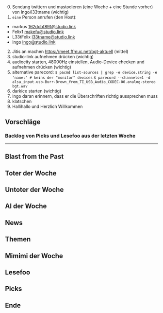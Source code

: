 # <SENDUNGSNUMMER>

0.  Sendung twittern und mastodieren (eine Woche + eine Stunde vorher) von Ingo/l33tname (wichtig)
1.  `eine` Person anrufen (den Host):
   - markus      162dcbf89f@studio.link
   - Felix1      makefu@studio.link
   - L33tFelix   l33tname@studio.link
   - Ingo        ingo@studio.link
2.  Jitis an machen https://meet.ffmuc.net/bgt-aktuell  (mittel)
3.  studio-link aufnehmen drücken (wichtig)
4.  audiocity starten, 48000Hz einstellen, Audio-Device checken und aufnehmen drücken (wichtig)
4.  alternative parecord:
     `$ pacmd list-sources | grep -e device.string -e 'name:' # keins der "monitor" devices`
     `$ parecord --channels=1 -d alsa_input.usb-Burr-Brown_from_TI_USB_Audio_CODEC-00.analog-stereo bgt.wav`
5.  darkice starten (wichtig)
6.  Ingo daran erinnern, dass er die Überschriften richtig aussprechen muss
7.  klatschen
8.  Hallihallo und Herzlich Willkommen

## Vorschläge
### Backlog von Picks und Lesefoo aus der letzten Woche

---

## Blast from the Past

## Toter der Woche

## Untoter der Woche

## AI der Woche

## News

## Themen

## Mimimi der Woche

## Lesefoo

## Picks

## Ende
